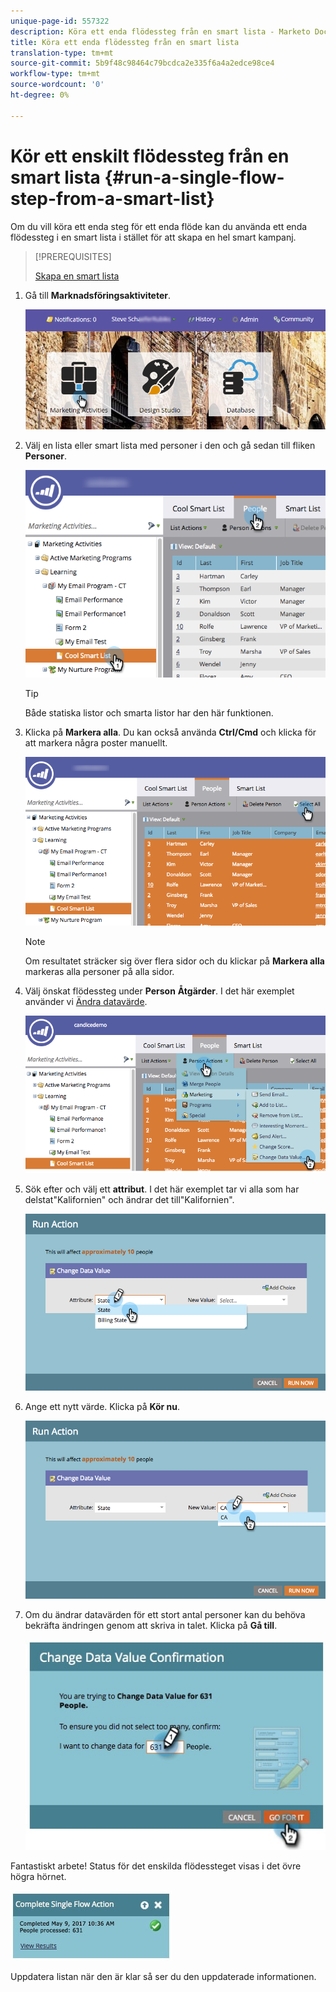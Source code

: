 ```yaml
---
unique-page-id: 557322
description: Köra ett enda flödessteg från en smart lista - Marketo Docs - Produktdokumentation
title: Köra ett enda flödessteg från en smart lista
translation-type: tm+mt
source-git-commit: 5b9f48c98464c79bcdca2e335f6a4a2edce98ce4
workflow-type: tm+mt
source-wordcount: '0'
ht-degree: 0%

---
```



# Kör ett enskilt flödessteg från en smart lista {#run-a-single-flow-step-from-a-smart-list}

Om du vill köra ett enda steg för ett enda flöde kan du använda ett enda flödessteg i en smart lista i stället för att skapa en hel smart kampanj.

>[!PREREQUISITES]
>
>[Skapa en smart lista](/help/marketo/product-docs/core-marketo-concepts/smart-lists-and-static-lists/creating-a-smart-list/create-a-smart-list.md)

1. Gå till **Marknadsföringsaktiviteter**.

   ![](assets/login-marketing-activities-1.png)

1. Välj en lista eller smart lista med personer i den och gå sedan till fliken **Personer**.

   ![](assets/smartlistpeopletab-hands.png)

   >[!TIP]
   >
   >Både statiska listor och smarta listor har den här funktionen.

1. Klicka på **Markera alla**. Du kan också använda **Ctrl/Cmd** och klicka för att markera några poster manuellt.

   ![](assets/smartlist-selectallhand.png)

   >[!NOTE]
   >
   >Om resultatet sträcker sig över flera sidor och du klickar på **Markera alla** markeras alla personer på alla sidor.

1. Välj önskat flödessteg under **Person** **Åtgärder**. I det här exemplet använder vi [Ändra datavärde](/help/marketo/product-docs/core-marketo-concepts/smart-campaigns/flow-actions/change-data-value.md).

   ![](assets/personactions-hands.png)

1. Sök efter och välj ett **attribut**. I det här exemplet tar vi alla som har delstat&quot;Kalifornien&quot; och ändrar det till&quot;Kalifornien&quot;.

   ![](assets/runaction-hands.png)

1. Ange ett nytt värde. Klicka på **Kör nu**.

   ![](assets/runactionnewvalue-hands.png)

1. Om du ändrar datavärden för ett stort antal personer kan du behöva bekräfta ändringen genom att skriva in talet. Klicka på **Gå till**.

   ![](assets/changedatavalue.jpg)

Fantastiskt arbete! Status för det enskilda flödessteget visas i det övre högra hörnet.

![](assets/completesingleflowaction.jpg)

Uppdatera listan när den är klar så ser du den uppdaterade informationen.
